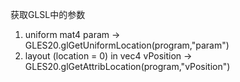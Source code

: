 获取GLSL中的参数
1. uniform mat4 param -> 
GLES20.glGetUniformLocation(program,"param")
2. layout (location = 0) in vec4 vPosition -> 
GLES20.glGetAttribLocation(program,"vPosition")
